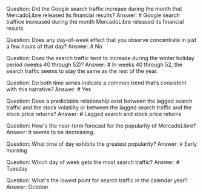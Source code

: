 Question: Did the Google search traffic increase during the month that MercadoLibre released its financial results?
Answer: # Google search traffice increased during the month MercadoLibre released its financial results.

Question: Does any day-of-week effect that you observe concentrate in just a few hours of that day?
Answer: # No

Question: Does the search traffic tend to increase during the winter holiday period (weeks 40 through 52)?
Answer: # In weeks 40 through 52, the search traffic seems to stay the same as the rest of the year.

Question: Do both time series indicate a common trend that’s consistent with this narrative?
Answer: # Yes

Question: Does a predictable relationship exist between the lagged search traffic and the stock volatility or between the lagged search traffic and the stock price returns?
Answer: # Lagged search and stock price returns

Question: How's the near-term forecast for the popularity of MercadoLibre?
Answer: It seems to be decreasing.

Question: What time of day exhibits the greatest popularity?
Answer: # Early morning

Question: Which day of week gets the most search traffic?
Answer: # Tuesday

Question: What's the lowest point for search traffic in the calendar year?
Answer: October

